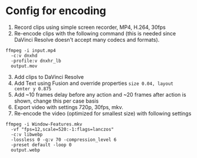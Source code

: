 # Config for encoding

1. Record clips using simple screen recorder, MP4, H.264, 30fps
2. Re-encode clips with the following command (this is needed since DaVinci
   Resolve doesn't accept many codecs and formats).

```shell
ffmpeg -i input.mp4 
  -c:v dnxhd 
  -profile:v dnxhr_lb 
  output.mov
```

3. Add clips to DaVinci Resolve
4. Add Text using Fusion and override properties
   ```size 0.04, layout center y 0.875```
5. Add ~10 frames delay before any action and ~20 frames after action is shown,
   change this per case basis
6. Export video with settings 720p, 30fps, mkv.
7. Re-encode the video (optimized for smallest size) with following settings

```shell
ffmpeg -i Window-Features.mkv 
  -vf "fps=12,scale=520:-1:flags=lanczos"       
  -c:v libwebp        
  -lossless 0 -q:v 70 -compression_level 6        
  -preset default -loop 0        
  output.webp
```